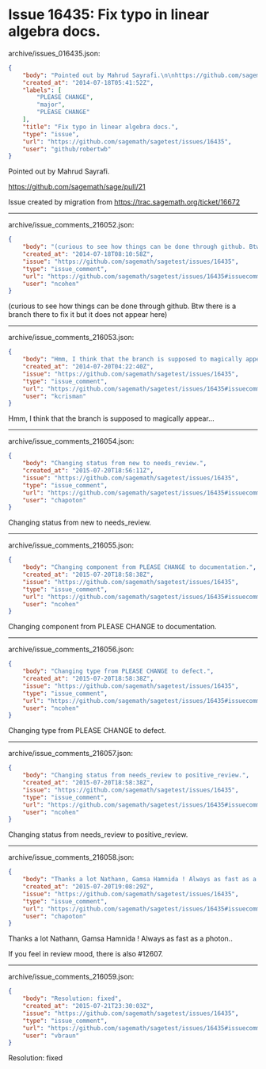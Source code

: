 # Issue 16435: Fix typo in linear algebra docs.

archive/issues_016435.json:
```json
{
    "body": "Pointed out by Mahrud Sayrafi.\n\nhttps://github.com/sagemath/sage/pull/21\n\nIssue created by migration from https://trac.sagemath.org/ticket/16672\n\n",
    "created_at": "2014-07-18T05:41:52Z",
    "labels": [
        "PLEASE CHANGE",
        "major",
        "PLEASE CHANGE"
    ],
    "title": "Fix typo in linear algebra docs.",
    "type": "issue",
    "url": "https://github.com/sagemath/sagetest/issues/16435",
    "user": "github/robertwb"
}
```
Pointed out by Mahrud Sayrafi.

https://github.com/sagemath/sage/pull/21

Issue created by migration from https://trac.sagemath.org/ticket/16672





---

archive/issue_comments_216052.json:
```json
{
    "body": "(curious to see how things can be done through github. Btw there is a branch there to fix it but it does not appear here)",
    "created_at": "2014-07-18T08:10:58Z",
    "issue": "https://github.com/sagemath/sagetest/issues/16435",
    "type": "issue_comment",
    "url": "https://github.com/sagemath/sagetest/issues/16435#issuecomment-216052",
    "user": "ncohen"
}
```

(curious to see how things can be done through github. Btw there is a branch there to fix it but it does not appear here)



---

archive/issue_comments_216053.json:
```json
{
    "body": "Hmm, I think that the branch is supposed to magically appear...",
    "created_at": "2014-07-20T04:22:40Z",
    "issue": "https://github.com/sagemath/sagetest/issues/16435",
    "type": "issue_comment",
    "url": "https://github.com/sagemath/sagetest/issues/16435#issuecomment-216053",
    "user": "kcrisman"
}
```

Hmm, I think that the branch is supposed to magically appear...



---

archive/issue_comments_216054.json:
```json
{
    "body": "Changing status from new to needs_review.",
    "created_at": "2015-07-20T18:56:11Z",
    "issue": "https://github.com/sagemath/sagetest/issues/16435",
    "type": "issue_comment",
    "url": "https://github.com/sagemath/sagetest/issues/16435#issuecomment-216054",
    "user": "chapoton"
}
```

Changing status from new to needs_review.



---

archive/issue_comments_216055.json:
```json
{
    "body": "Changing component from PLEASE CHANGE to documentation.",
    "created_at": "2015-07-20T18:58:38Z",
    "issue": "https://github.com/sagemath/sagetest/issues/16435",
    "type": "issue_comment",
    "url": "https://github.com/sagemath/sagetest/issues/16435#issuecomment-216055",
    "user": "ncohen"
}
```

Changing component from PLEASE CHANGE to documentation.



---

archive/issue_comments_216056.json:
```json
{
    "body": "Changing type from PLEASE CHANGE to defect.",
    "created_at": "2015-07-20T18:58:38Z",
    "issue": "https://github.com/sagemath/sagetest/issues/16435",
    "type": "issue_comment",
    "url": "https://github.com/sagemath/sagetest/issues/16435#issuecomment-216056",
    "user": "ncohen"
}
```

Changing type from PLEASE CHANGE to defect.



---

archive/issue_comments_216057.json:
```json
{
    "body": "Changing status from needs_review to positive_review.",
    "created_at": "2015-07-20T18:58:38Z",
    "issue": "https://github.com/sagemath/sagetest/issues/16435",
    "type": "issue_comment",
    "url": "https://github.com/sagemath/sagetest/issues/16435#issuecomment-216057",
    "user": "ncohen"
}
```

Changing status from needs_review to positive_review.



---

archive/issue_comments_216058.json:
```json
{
    "body": "Thanks a lot Nathann, Gamsa Hamnida ! Always as fast as a photon..\n\nIf you feel in review mood, there is also #12607.",
    "created_at": "2015-07-20T19:08:29Z",
    "issue": "https://github.com/sagemath/sagetest/issues/16435",
    "type": "issue_comment",
    "url": "https://github.com/sagemath/sagetest/issues/16435#issuecomment-216058",
    "user": "chapoton"
}
```

Thanks a lot Nathann, Gamsa Hamnida ! Always as fast as a photon..

If you feel in review mood, there is also #12607.



---

archive/issue_comments_216059.json:
```json
{
    "body": "Resolution: fixed",
    "created_at": "2015-07-21T23:30:03Z",
    "issue": "https://github.com/sagemath/sagetest/issues/16435",
    "type": "issue_comment",
    "url": "https://github.com/sagemath/sagetest/issues/16435#issuecomment-216059",
    "user": "vbraun"
}
```

Resolution: fixed
